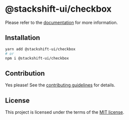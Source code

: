 # @stackshift-ui/checkbox

Please refer to the [documentation](https://stackshift-ui.webriq.com/docs/components/checkbox) for more information.

## Installation

```sh
yarn add @stackshift-ui/checkbox
# or
npm i @stackshift-ui/checkbox
```

## Contribution

Yes please! See the
[contributing guidelines](https://github.com/stackshift-ui/components/master/CONTRIBUTING.md)
for details.

## License

This project is licensed under the terms of the
[MIT license](https://github.com/stackshift-ui/components/master/LICENSE).
